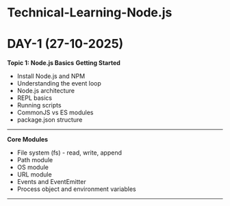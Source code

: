 # Technical-Learning-Node.js

# DAY-1 (27-10-2025)
**Topic 1: Node.js Basics**
**Getting Started**
- Install Node.js and NPM 
- Understanding the event loop 
- Node.js architecture 
- REPL basics 
- Running scripts 
- CommonJS vs ES modules 
- package.json structure
---
**Core Modules** 
- File system (fs) - read, write, append 
- Path module 
- OS module 
- URL module 
- Events and EventEmitter 
- Process object and environment variables 
-------
